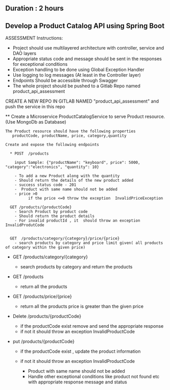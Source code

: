Duration : 2 hours
----------------------------------------------------------------
Develop a Product Catalog API using Spring Boot
----------------------------------------------------------------

ASSESSMENT Instructions:
- Project should use multilayered architecture with controller, service and DAO layers
- Appropriate status code and message should be sent in the responses for exceptional conditions
- Exception handling to be done using Global Exception Handler
- Use logging to log messages (At least in the Controller layer)
- Endpoints Should be accessible through Swagger  
- The whole project should be pushed to a Gitlab Repo named product_api_assessment


CREATE A NEW REPO IN GITLAB NAMED "product_api_assessment" and push the service in this  repo


** Create a Microservice ProductCatalogService to serve Product resource.
(Use MongoDb as Database)

    The Product resource should have the following properties
       productCode, productName, price, category,quantity 
       
    Create and expose the following endpoints
    
      * POST  /products 
      
        input Sample: {"productName": "keyboard", price": 5000, "category":"electronics", "quantity": 10}
      
        - To add a new Product along with the quantity
        - Should return the details of the new product added
        - success status code - 201
        -  Product with same name should not be added
        - price >0
              if the price <=0 throw the exception  InvalidPriceException
      
      GET /products/{productCode}
        - Search Product by product code
        - Should return the product details
        - For invalid productId , it  should throw an exception InvalidProdutCode  


      GET  /products/category/{category}/price/{price} 
        - search products by category and price limit given( all products of category within the given price)

*  GET  /products/category/{category}
   - search products by category and  return the products


* GET    /products
  - return all the products

*  GET  /products/price/{price}
   - return all the products  price is  greater than the given price

* Delete   /products/{productCode}
  - if the productCode  exist   remove  and send the appropriate
  response
  - if  not it should throw an exception InvalidProductCode
* put   /products/{productCode}
  - if the  productCode exist , update  the product information
  -  if  not it should throw an exception InvalidProductCode



     - Product with same name should not be added
     - Handle other exceptional conditions like product not found etc with appropriate response message and status 
 
 
